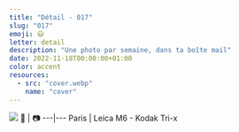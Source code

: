 ```yaml
---
title: "Détail - 017"
slug: "017"
emoji: 😃
letter: detail
description: "Une photo par semaine, dans ta boîte mail"
date: 2022-11-18T00:00:00+01:00
color: accent
resources:
  - src: "cover.webp"
    name: "cover"
---
```

![](cover)
📍 | 📷
---|---
Paris | Leica M6 - Kodak Tri-x
